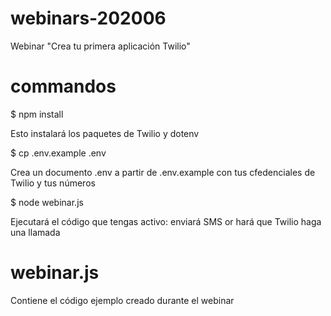 # webinars-202006
Webinar "Crea tu primera aplicación Twilio"

# commandos

$ npm install

Esto instalará los paquetes de Twilio y dotenv

$ cp .env.example .env

Crea un documento .env a partir de .env.example con tus cfedenciales de Twilio y tus números

$ node webinar.js

Ejecutará el código que tengas activo: enviará SMS or hará que Twilio haga una llamada


# webinar.js

Contiene el código ejemplo creado durante el webinar